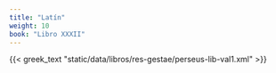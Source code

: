 ```yaml
---
title: "Latín"
weight: 10
book: "Libro XXXII"
---
```

{{< greek_text "static/data/libros/res-gestae/perseus-lib-val1.xml" >}}